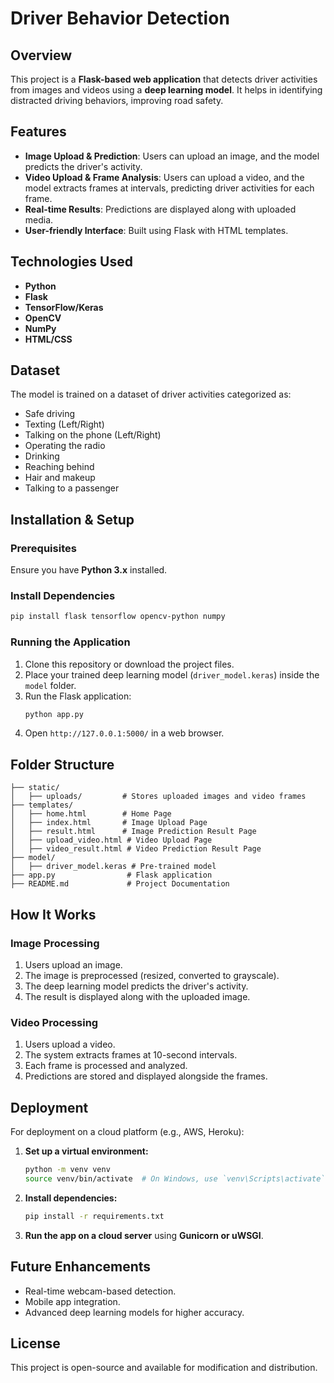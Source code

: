 # Driver Behavior Detection

## Overview
This project is a **Flask-based web application** that detects driver activities from images and videos using a **deep learning model**. It helps in identifying distracted driving behaviors, improving road safety.

## Features
- **Image Upload & Prediction**: Users can upload an image, and the model predicts the driver's activity.
- **Video Upload & Frame Analysis**: Users can upload a video, and the model extracts frames at intervals, predicting driver activities for each frame.
- **Real-time Results**: Predictions are displayed along with uploaded media.
- **User-friendly Interface**: Built using Flask with HTML templates.

## Technologies Used
- **Python**
- **Flask**
- **TensorFlow/Keras**
- **OpenCV**
- **NumPy**
- **HTML/CSS**

## Dataset
The model is trained on a dataset of driver activities categorized as:
- Safe driving
- Texting (Left/Right)
- Talking on the phone (Left/Right)
- Operating the radio
- Drinking
- Reaching behind
- Hair and makeup
- Talking to a passenger

## Installation & Setup
### Prerequisites
Ensure you have **Python 3.x** installed.

### Install Dependencies
```sh
pip install flask tensorflow opencv-python numpy
```

### Running the Application
1. Clone this repository or download the project files.
2. Place your trained deep learning model (`driver_model.keras`) inside the `model` folder.
3. Run the Flask application:
   ```sh
   python app.py
   ```
4. Open `http://127.0.0.1:5000/` in a web browser.

## Folder Structure
```
├── static/
│   ├── uploads/         # Stores uploaded images and video frames
├── templates/
│   ├── home.html        # Home Page
│   ├── index.html       # Image Upload Page
│   ├── result.html      # Image Prediction Result Page
│   ├── upload_video.html # Video Upload Page
│   ├── video_result.html # Video Prediction Result Page
├── model/
│   ├── driver_model.keras # Pre-trained model
├── app.py                # Flask application
├── README.md             # Project Documentation
```

## How It Works
### Image Processing
1. Users upload an image.
2. The image is preprocessed (resized, converted to grayscale).
3. The deep learning model predicts the driver's activity.
4. The result is displayed along with the uploaded image.

### Video Processing
1. Users upload a video.
2. The system extracts frames at 10-second intervals.
3. Each frame is processed and analyzed.
4. Predictions are stored and displayed alongside the frames.

## Deployment
For deployment on a cloud platform (e.g., AWS, Heroku):
1. **Set up a virtual environment:**
   ```sh
   python -m venv venv
   source venv/bin/activate  # On Windows, use `venv\Scripts\activate`
   ```
2. **Install dependencies:**
   ```sh
   pip install -r requirements.txt
   ```
3. **Run the app on a cloud server** using **Gunicorn or uWSGI**.

## Future Enhancements
- Real-time webcam-based detection.
- Mobile app integration.
- Advanced deep learning models for higher accuracy.

## License
This project is open-source and available for modification and distribution.
